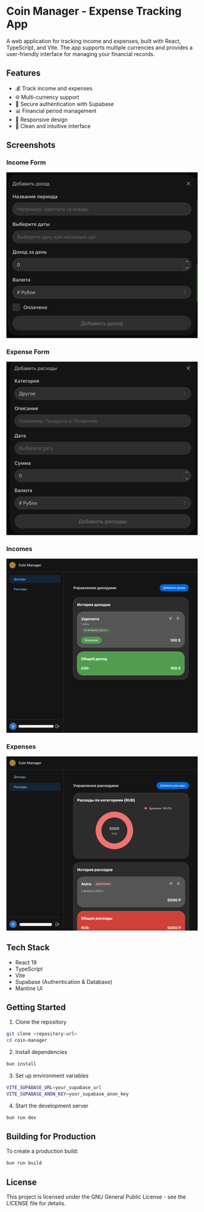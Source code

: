 # Coin Manager - Expense Tracking App

A web application for tracking income and expenses, built with React, TypeScript, and Vite. The app supports multiple currencies and provides a user-friendly interface for managing your financial records.

## Features

- 💰 Track income and expenses
- 🌐 Multi-currency support
- 🔐 Secure authentication with Supabase
- 📊 Financial period management
- 📱 Responsive design
- 🎨 Clean and intuitive interface

## Screenshots

### Income Form

![Income Form](./examples/income-form.png)

### Expense Form

![Expense Form](./examples/expense-form.png)

### Incomes

![Incomes](./examples/incomes.png)

### Expenses

![Expenses](./examples/expenses.png)

## Tech Stack

- React 19
- TypeScript
- Vite
- Supabase (Authentication & Database)
- Mantine UI

## Getting Started

1. Clone the repository

```bash
git clone <repository-url>
cd coin-manager
```

2. Install dependencies

```bash
bun install
```

3. Set up environment variables

```bash
VITE_SUPABASE_URL=your_supabase_url
VITE_SUPABASE_ANON_KEY=your_supabase_anon_key
```

4. Start the development server

```bash
bun run dev
```

## Building for Production

To create a production build:

```bash
bun run build
```

## License

This project is licensed under the GNU General Public License - see the LICENSE file for details.
